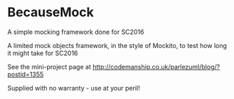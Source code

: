 # BecauseMock
A simple mocking framework done for SC2016

A limited mock objects framework, in the style of Mockito, to test how long it might take for SC2016

See the mini-project page at http://codemanship.co.uk/parlezuml/blog/?postid=1355

Supplied with no warranty - use at your peril!
